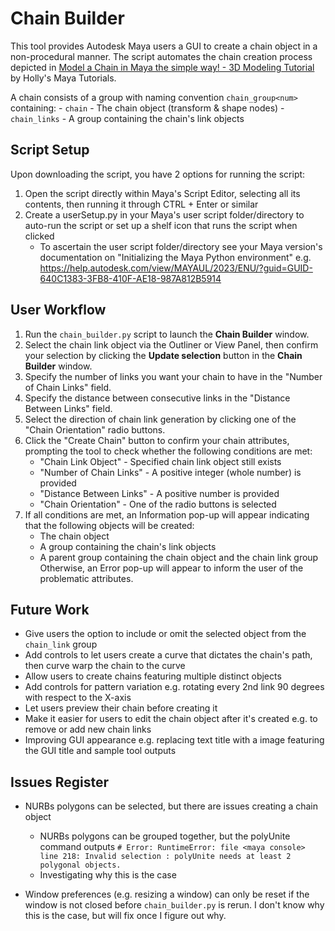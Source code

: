 # Chain Builder

This tool provides Autodesk Maya users a GUI to create a chain object in a non-procedural manner. The script automates the chain creation process depicted in [Model a Chain in Maya the simple way! - 3D Modeling Tutorial](https://www.youtube.com/watch?v=OGrMSgIYQWY) by Holly's Maya Tutorials.

A chain consists of a group with naming convention `chain_group<num>` containing:
    - `chain` - The chain object (transform & shape nodes)
    - `chain_links` - A group containing the chain's link objects

## Script Setup

Upon downloading the script, you have 2 options for running the script:
1. Open the script directly within Maya's Script Editor, selecting all its contents, then running it through CTRL + Enter or similar
2. Create a userSetup.py in your Maya's user script folder/directory to auto-run the script or set up a shelf icon that runs the script when clicked
    - To ascertain the user script folder/directory see your Maya version's documentation on "Initializing the Maya Python environment" e.g. https://help.autodesk.com/view/MAYAUL/2023/ENU/?guid=GUID-640C1383-3FB8-410F-AE18-987A812B5914

## User Workflow

1. Run the `chain_builder.py` script to launch the **Chain Builder** window.
2. Select the chain link object via the Outliner or View Panel, then confirm your selection by clicking the **Update selection** button in the **Chain Builder** window.
3. Specify the number of links you want your chain to have in the "Number of Chain Links" field.
4. Specify the distance between consecutive links in the "Distance Between Links" field.
5. Select the direction of chain link generation by clicking one of the "Chain Orientation" radio buttons.
6. Click the "Create Chain" button to confirm your chain attributes, prompting the tool to check whether the following conditions are met:
    - "Chain Link Object" - Specified chain link object still exists
    - "Number of Chain Links" - A positive integer (whole number) is provided
    - "Distance Between Links" - A positive number is provided
    - "Chain Orientation" - One of the radio buttons is selected
7. If all conditions are met, an Information pop-up will appear indicating that the following objects will be created:
    - The chain object
    - A group containing the chain's link objects
    - A parent group containing the chain object and the chain link group
    Otherwise, an Error pop-up will appear to inform the user of the problematic attributes.

## Future Work

- Give users the option to include or omit the selected object from the `chain_link` group
- Add controls to let users create a curve that dictates the chain's path, then curve warp the chain to the curve
- Allow users to create chains featuring multiple distinct objects
- Add controls for pattern variation e.g. rotating every 2nd link 90 degrees with respect to the X-axis
- Let users preview their chain before creating it
- Make it easier for users to edit the chain object after it's created e.g. to remove or add new chain links
- Improving GUI appearance e.g. replacing text title with a image featuring the GUI title and sample tool outputs

## Issues Register

- NURBs polygons can be selected, but there are issues creating a chain object
    - NURBs polygons can be grouped together, but the polyUnite command outputs `# Error: RuntimeError: file <maya console> line 218: Invalid selection : polyUnite needs at least 2 polygonal objects.`
    - Investigating why this is the case

- Window preferences (e.g. resizing a window) can only be reset if the window is not closed before `chain_builder.py` is rerun. I don't know why this is the case, but will fix once I figure out why.
